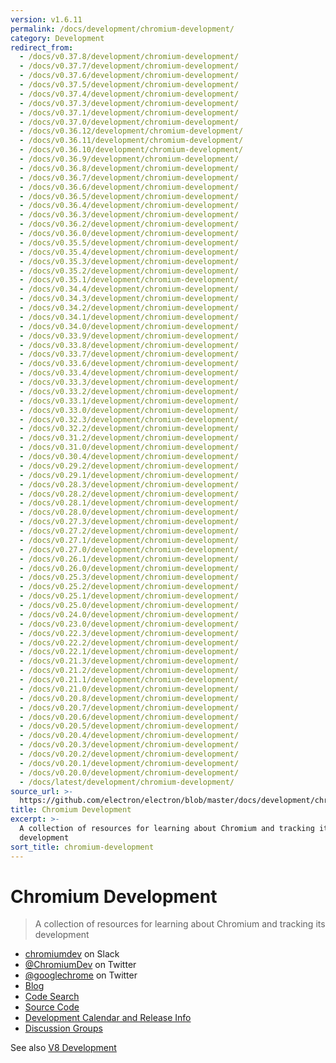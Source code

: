 ```yaml
---
version: v1.6.11
permalink: /docs/development/chromium-development/
category: Development
redirect_from:
  - /docs/v0.37.8/development/chromium-development/
  - /docs/v0.37.7/development/chromium-development/
  - /docs/v0.37.6/development/chromium-development/
  - /docs/v0.37.5/development/chromium-development/
  - /docs/v0.37.4/development/chromium-development/
  - /docs/v0.37.3/development/chromium-development/
  - /docs/v0.37.1/development/chromium-development/
  - /docs/v0.37.0/development/chromium-development/
  - /docs/v0.36.12/development/chromium-development/
  - /docs/v0.36.11/development/chromium-development/
  - /docs/v0.36.10/development/chromium-development/
  - /docs/v0.36.9/development/chromium-development/
  - /docs/v0.36.8/development/chromium-development/
  - /docs/v0.36.7/development/chromium-development/
  - /docs/v0.36.6/development/chromium-development/
  - /docs/v0.36.5/development/chromium-development/
  - /docs/v0.36.4/development/chromium-development/
  - /docs/v0.36.3/development/chromium-development/
  - /docs/v0.36.2/development/chromium-development/
  - /docs/v0.36.0/development/chromium-development/
  - /docs/v0.35.5/development/chromium-development/
  - /docs/v0.35.4/development/chromium-development/
  - /docs/v0.35.3/development/chromium-development/
  - /docs/v0.35.2/development/chromium-development/
  - /docs/v0.35.1/development/chromium-development/
  - /docs/v0.34.4/development/chromium-development/
  - /docs/v0.34.3/development/chromium-development/
  - /docs/v0.34.2/development/chromium-development/
  - /docs/v0.34.1/development/chromium-development/
  - /docs/v0.34.0/development/chromium-development/
  - /docs/v0.33.9/development/chromium-development/
  - /docs/v0.33.8/development/chromium-development/
  - /docs/v0.33.7/development/chromium-development/
  - /docs/v0.33.6/development/chromium-development/
  - /docs/v0.33.4/development/chromium-development/
  - /docs/v0.33.3/development/chromium-development/
  - /docs/v0.33.2/development/chromium-development/
  - /docs/v0.33.1/development/chromium-development/
  - /docs/v0.33.0/development/chromium-development/
  - /docs/v0.32.3/development/chromium-development/
  - /docs/v0.32.2/development/chromium-development/
  - /docs/v0.31.2/development/chromium-development/
  - /docs/v0.31.0/development/chromium-development/
  - /docs/v0.30.4/development/chromium-development/
  - /docs/v0.29.2/development/chromium-development/
  - /docs/v0.29.1/development/chromium-development/
  - /docs/v0.28.3/development/chromium-development/
  - /docs/v0.28.2/development/chromium-development/
  - /docs/v0.28.1/development/chromium-development/
  - /docs/v0.28.0/development/chromium-development/
  - /docs/v0.27.3/development/chromium-development/
  - /docs/v0.27.2/development/chromium-development/
  - /docs/v0.27.1/development/chromium-development/
  - /docs/v0.27.0/development/chromium-development/
  - /docs/v0.26.1/development/chromium-development/
  - /docs/v0.26.0/development/chromium-development/
  - /docs/v0.25.3/development/chromium-development/
  - /docs/v0.25.2/development/chromium-development/
  - /docs/v0.25.1/development/chromium-development/
  - /docs/v0.25.0/development/chromium-development/
  - /docs/v0.24.0/development/chromium-development/
  - /docs/v0.23.0/development/chromium-development/
  - /docs/v0.22.3/development/chromium-development/
  - /docs/v0.22.2/development/chromium-development/
  - /docs/v0.22.1/development/chromium-development/
  - /docs/v0.21.3/development/chromium-development/
  - /docs/v0.21.2/development/chromium-development/
  - /docs/v0.21.1/development/chromium-development/
  - /docs/v0.21.0/development/chromium-development/
  - /docs/v0.20.8/development/chromium-development/
  - /docs/v0.20.7/development/chromium-development/
  - /docs/v0.20.6/development/chromium-development/
  - /docs/v0.20.5/development/chromium-development/
  - /docs/v0.20.4/development/chromium-development/
  - /docs/v0.20.3/development/chromium-development/
  - /docs/v0.20.2/development/chromium-development/
  - /docs/v0.20.1/development/chromium-development/
  - /docs/v0.20.0/development/chromium-development/
  - /docs/latest/development/chromium-development/
source_url: >-
  https://github.com/electron/electron/blob/master/docs/development/chromium-development.md
title: Chromium Development
excerpt: >-
  A collection of resources for learning about Chromium and tracking its
  development
sort_title: chromium-development
---
```




<!--


                                      ::::
                                    :o+//+o:
                                    +o    oo-
                                    :o+//oo/+o/
                                      -::-   -oo:
                                               /s/
                      -::::::::-                :s/  :::--
                  :+oo+////////+:        -:/+oo/ :s:-///++oo+:
                /o+:                -/+oo+/:-     +o-      -:+o:
               /s:              -:+o+/:           -o+         :s/
              -s/            -/oo/:                /s-         +s-
              -s/         -/oo/-                   -s/         /s-
               oo       :+o/-                       oo         oo
               -s/    :oo/                          /s-       /s-
                :s/ :oo:              -::-          /s-      /s:
                  -+o/               /ssss/         :s:    -+o-
                 :o+--               /ssss/         :s:   :o+-
                :s/  +o:              -::-          /s-   --
               -s/    :+o/-                         /s-
               oo       -+o+-                       oo
              -s/         -/oo/-                   -s/
             -+soo+:         -/oo/:                /s-      /oooo+-
             o+   :s:           -:+o+/:-          -o+      /s:  -oo
             oo:--/s:       ::      -:+oo+/:-     -/-      /s/--:o+
              :+++/-        :s:          -:/+ooo++//////++oo//+o+:
                             /s:                --::::::--
                              /s/              /s-
                               :oo:          :oo:
                                 /oo/-    -/oo/
                                   -/+oooo+/-





                   _______  _______  _______  _______  __
                  |       ||       ||       ||       ||  |
                  |  _____||_     _||   _   ||    _  ||  |
                  | |_____   |   |  |  | |  ||   |_| ||  |
                  |_____  |  |   |  |  |_|  ||    ___||__|
                   _____| |  |   |  |       ||   |     __
                  |_______|  |___|  |_______||___|    |__|


    This file is generated automatically, so it should not be edited.

    To make changes, head over to the electron/electron repository:

    https://github.com/electron/electron/blob/master/docs/development/chromium-development.md

    Thanks!

-->
# Chromium Development

> A collection of resources for learning about Chromium and tracking its development

*   [chromiumdev](https://chromiumdev-slack.herokuapp.com) on Slack
*   [@ChromiumDev](https://twitter.com/ChromiumDev) on Twitter
*   [@googlechrome](https://twitter.com/googlechrome) on Twitter
*   [Blog](https://blog.chromium.org)
*   [Code Search](https://cs.chromium.org/)
*   [Source Code](https://cs.chromium.org/chromium/src/)
*   [Development Calendar and Release Info](https://www.chromium.org/developers/calendar)
*   [Discussion Groups](http://www.chromium.org/developers/discussion-groups)

See also [V8 Development]({{site.baseurl}}/docs/development/v8-development)
